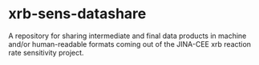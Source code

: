 # xrb-sens-datashare
A repository for sharing intermediate and final data products in machine and/or human-readable formats coming out of the JINA-CEE xrb reaction rate sensitivity project.
